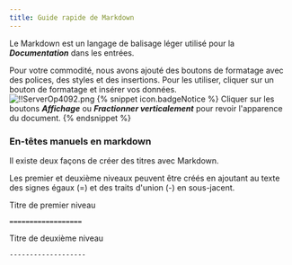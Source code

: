 ```yaml
---
title: Guide rapide de Markdown
---
```

Le Markdown est un langage de balisage léger utilisé pour la ***Documentation*** dans les entrées.  

Pour votre commodité, nous avons ajouté des boutons de formatage avec des polices, des styles et des insertions. Pour les utiliser, cliquer sur un bouton de formatage et insérer vos données.  
![!!ServerOp4092.png](https://webdevolutions.azureedge.net/docs/fr/server/ServerOp4092.png) 
{% snippet icon.badgeNotice %} 
Cliquer sur les boutons ***Affichage*** ou ***Fractionner verticalement*** pour revoir l'apparence du document. 
{% endsnippet %}
 
### En-têtes manuels en markdown 

Il existe deux façons de créer des titres avec Markdown.  

Les premier et deuxième niveaux peuvent être créés en ajoutant au texte des signes égaux (=) et des traits d'union (-) en sous-jacent.  

Titre de premier niveau  

`==================`  

Titre de deuxième niveau  

`-------------------`  

